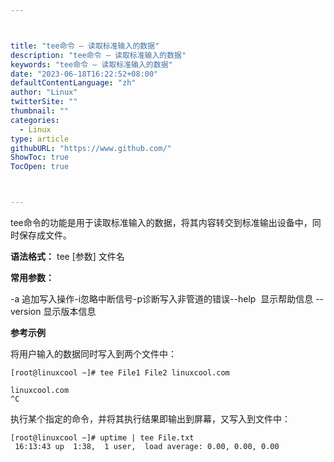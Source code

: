 ```yaml
---



title: "tee命令 – 读取标准输入的数据"
description: "tee命令 – 读取标准输入的数据"
keywords: "tee命令 – 读取标准输入的数据"
date: "2023-06-18T16:22:52+08:00"
defaultContentLanguage: "zh"
author: "Linux"
twitterSite: ""
thumbnail: ""
categories:
  - Linux
type: article
githubURL: "https://www.github.com/"
ShowToc: true
TocOpen: true



---
```


tee命令的功能是用于读取标准输入的数据，将其内容转交到标准输出设备中，同时保存成文件。

**语法格式：** tee [参数] 文件名

**常用参数：**

-a 追加写入操作-i忽略中断信号-p诊断写入非管道的错误--help  显示帮助信息 --version 显示版本信息

**参考示例**

将用户输入的数据同时写入到两个文件中：

```
[root@linuxcool ~]# tee File1 File2 linuxcool.com

linuxcool.com
^C
```

执行某个指定的命令，并将其执行结果即输出到屏幕，又写入到文件中：

```
[root@linuxcool ~]# uptime | tee File.txt
 16:13:43 up  1:38,  1 user,  load average: 0.00, 0.00, 0.00
```